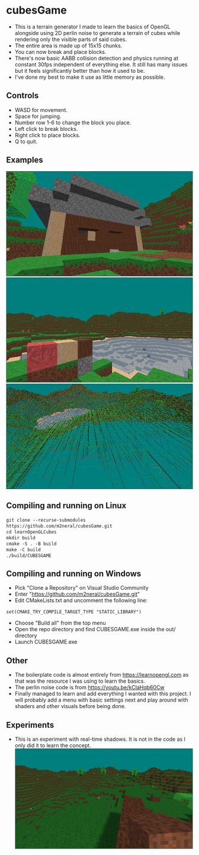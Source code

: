 # cubesGame
* This is a terrain generator I made to learn the basics of OpenGL alongside using 2D perlin noise to generate a terrain of cubes while rendering only the visible parts of said cubes.
* The entire area is made up of 15x15 chunks.
* You can now break and place blocks.
* There's now basic AABB collision detection and physics running at constant 30fps independent of everything else. It still has many issues but it feels significantly better than how it used to be.
* I've done my best to make it use as little memory as possible.
## Controls
* WASD for movement.
* Space for jumping.
* Number row 1-6 to change the block you place.
* Left click to break blocks.
* Right click to place blocks.
* Q to quit.
## Examples
![example1](./example1.png)
![example2](./example2.png)
![example3](./example3.png)
## Compiling and running on Linux
```
git clone --recurse-submodules https://github.com/m2neral/cubesGame.git
cd learnOpenGLCubes
mkdir build
cmake -S . -B build
make -C build
./build/CUBESGAME
```
## Compiling and running on Windows
* Pick "Clone a Repository" on Visual Studio Community
* Enter "https://github.com/m2neral/cubesGame.git"
* Edit CMakeLists.txt and uncomment the following line:
```
set(CMAKE_TRY_COMPILE_TARGET_TYPE "STATIC_LIBRARY")
```
* Choose "Build all" from the top menu
* Open the repo directory and find CUBESGAME.exe inside the out/ directory
* Launch CUBESGAME.exe
## Other
* The boilerplate code is almost entirely from https://learnopengl.com as that was the resource I was using to learn the basics.
* The perlin noise code is from https://youtu.be/kCIaHqb60Cw
* Finally managed to learn and add everything I wanted with this project. I will probably add a menu with basic settings next and play around with shaders and other visuals before being done.
## Experiments
* This is an experiment with real-time shadows. It is not in the code as I only did it to learn the concept.
![experiment_shadow](./experiment_shadow.png)
